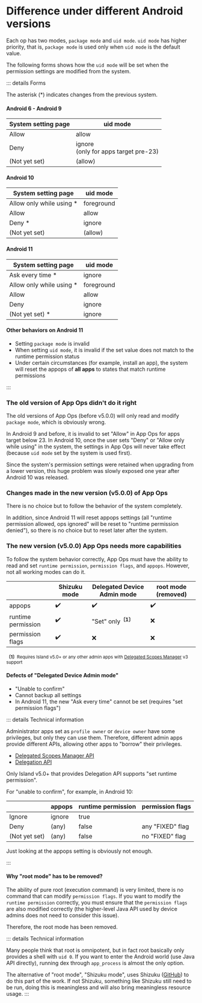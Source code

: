 # Difference under different Android versions

Each op has two modes, `package mode` and `uid mode`. `uid mode` has higher priority, that is, `package mode` is used only when `uid mode` is the default value.

The following forms shows how the `uid mode` will be set when the permission settings are modified from the system.

::: details Forms
<p>

The asterisk (*) indicates changes from the previous system.

#### Android 6 - Android 9
| System setting page | uid mode                                |
|---------------------|-----------------------------------------|
| Allow               | allow                                   |
| Deny                | ignore<br>(only for apps target pre-23) |
| (Not yet set)       | (allow)                                 |

#### Android 10

| System setting page      | uid mode   |
|--------------------------|------------|
| Allow only while using * | foreground |
| Allow                    | allow      |
| Deny *                   | ignore     |
| (Not yet set)            | (allow)    |

#### Android 11

| System setting page      | uid mode   |
|--------------------------|------------|
| Ask every time *         | ignore     |
| Allow only while using * | foreground |
| Allow                    | allow      |
| Deny                     | ignore     |
| (Not yet set) *          | ignore     |

#### Other behaviors on Android 11

* Setting `package mode` is invalid
* When setting `uid mode`, it is invalid if the set value does not match to the runtime permission status
* Under certain circumstances (for example, install an app), the system will reset the appops of **all apps** to states that match runtime permissions

:::

### The old version of App Ops didn't do it right

The old versions of App Ops (before v5.0.0) will only read and modify `package mode`, which is obviously wrong.

In Android 9 and before, it is invalid to set "Allow" in App Ops for apps target below 23. In Android 10, once the user sets "Deny" or "Allow only while using" in the system, the settings in App Ops will never take effect (because `uid mode` set by the system is used first).

Since the system's permission settings were retained when upgrading from a lower version, this huge problem was slowly exposed one year after Android 10 was released.

### Changes made in the new version (v5.0.0) of App Ops

There is no choice but to follow the behavior of the system completely.

In addition, since Android 11 will reset appops settings (all "runtime permission allowed, ops ignored" will be reset to "runtime permission denied"), so there is no choice but to reset later after the system.

### The new version (v5.0.0) App Ops needs more capabilities

To follow the system behavior correctly, App Ops must have the ability to read and set `runtime permission`, `permission flags`, and `appops`. However, not all working modes can do it.

|                    | Shizuku mode | Delegated Device Admin mode    | root mode (removed) |
|--------------------|--------------|--------------------------------|---------------------|
| appops             | ✔️            | ✔️                              | ✔️                   |
| runtime permission | ✔️            | "Set" only<sup>**〔1〕**</sup> | ❌                   |
| permission flags   | ✔️            | ❌                              | ❌                   |

<sub><b>〔1〕</b>Requires Island v5.0+ or any other admin apps with [Delegated Scopes Manager](https://github.com/heruoxin/Delegated-Scopes-Manager) v3 support</sub>

#### Defects of "Delegated Device Admin mode"

* "Unable to confirm"
* Cannot backup all settings
* In Android 11, the new "Ask every time" cannot be set (requires "set permission flags")

::: details Technical information

Administrator apps set as `profile owner` or `device owner` have some privileges, but only they can use them. Therefore, different admin apps provide different APIs, allowing other apps to "borrow" their privileges.

* [Delegated Scopes Manager API](https://github.com/heruoxin/Delegated-Scopes-Manager)
* [Delegation API](https://island.oasisfeng.com/api)

Only Island v5.0+ that provides Delegation API supports "set runtime permission".

For "unable to confirm", for example, in Android 10:

|               | appops | runtime permission | permission flags |
|---------------|--------|--------------------|------------------|
| Ignore        | ignore | true               |                  |
| Deny          | (any)  | false              | any "FIXED" flag |
| (Not yet set) | (any)  | false              | no "FIXED" flag  |

Just looking at the appops setting is obviously not enough.

:::

#### Why "root mode" has to be removed?

The ability of pure root (execution command) is very limited, there is no command that can modify `permission flags`. If you want to modify the `runtime permission` correctly, you must ensure that the `permission flags` are also modified correctly (the higher-level Java API used by device admins does not need to consider this issue).

Therefore, the root mode has been removed.

::: details Technical information

Many people think that root is omnipotent, but in fact root basically only provides a shell with `uid 0`. If you want to enter the Android world (use Java API directly), running dex through `app_process` is almost the only option.

The alternative of "root mode", "Shizuku mode", uses Shizuku ([GitHub](https://github.com/RikkaApps/Shizuku)) to do this part of the work. If not Shizuku, something like Shizuku still need to be run, doing this is meaningless and will also bring meaningless resource usage.
:::